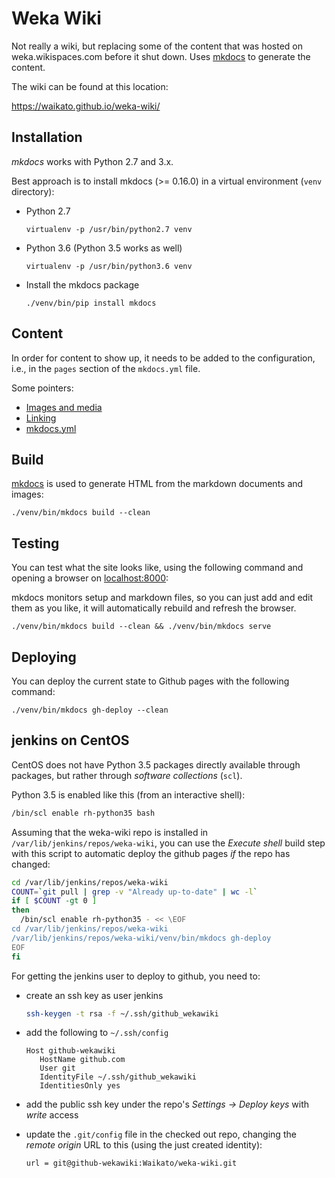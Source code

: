 # Weka Wiki

Not really a wiki, but replacing some of the content that was hosted on
weka.wikispaces.com before it shut down. Uses [mkdocs](http://www.mkdocs.org/) 
to generate the content.

The wiki can be found at this location:

https://waikato.github.io/weka-wiki/


## Installation

*mkdocs* works with Python 2.7 and 3.x.

Best approach is to install mkdocs (>= 0.16.0) in a virtual environment 
(`venv` directory):

* Python 2.7

  ```
  virtualenv -p /usr/bin/python2.7 venv
  ```

* Python 3.6 (Python 3.5 works as well)

  ```
  virtualenv -p /usr/bin/python3.6 venv
  ```

* Install the mkdocs package

  ```
  ./venv/bin/pip install mkdocs
  ```


## Content

In order for content to show up, it needs to be added to the configuration, 
i.e., in the `pages` section of the `mkdocs.yml` file.

Some pointers:

* [Images and media](http://www.mkdocs.org/user-guide/writing-your-docs/#images-and-media)
* [Linking](http://www.mkdocs.org/user-guide/writing-your-docs/#linking-documents)
* [mkdocs.yml](http://www.mkdocs.org/user-guide/configuration/)


## Build

[mkdocs](http://www.mkdocs.org/) is used to generate HTML from the 
markdown documents and images:

```
./venv/bin/mkdocs build --clean
```


## Testing

You can test what the site looks like, using the following command
and opening a browser on [localhost:8000](http://127.0.0.1:8000):

mkdocs monitors setup and markdown files, so you can just add and edit
them as you like, it will automatically rebuild and refresh the browser.

```
./venv/bin/mkdocs build --clean && ./venv/bin/mkdocs serve
```

## Deploying

You can deploy the current state to Github pages with the following command:

```
./venv/bin/mkdocs gh-deploy --clean
```

## jenkins on CentOS

CentOS does not have Python 3.5 packages directly available through packages,
but rather through *software collections* (`scl`). 

Python 3.5 is enabled like this (from an interactive shell):

```bash
/bin/scl enable rh-python35 bash
```

Assuming that the weka-wiki repo is installed in `/var/lib/jenkins/repos/weka-wiki`, 
you can use the *Execute shell* build step with this script to automatic deploy
the github pages *if* the repo has changed:

```bash
cd /var/lib/jenkins/repos/weka-wiki
COUNT=`git pull | grep -v "Already up-to-date" | wc -l`
if [ $COUNT -gt 0 ]
then 
  /bin/scl enable rh-python35 - << \EOF
cd /var/lib/jenkins/repos/weka-wiki
/var/lib/jenkins/repos/weka-wiki/venv/bin/mkdocs gh-deploy
EOF
fi
```

For getting the jenkins user to deploy to github, you need to:

* create an ssh key as user jenkins

  ```bash
  ssh-keygen -t rsa -f ~/.ssh/github_wekawiki
  ```

* add the following to `~/.ssh/config`

  ```
  Host github-wekawiki
     HostName github.com
     User git
     IdentityFile ~/.ssh/github_wekawiki
     IdentitiesOnly yes
  ```

* add the public ssh key under the repo's *Settings -> Deploy keys* 
  with *write* access

* update the `.git/config` file in the checked out repo, changing the 
  *remote origin* URL to this (using the just created identity):

  ```
  url = git@github-wekawiki:Waikato/weka-wiki.git
  ```

